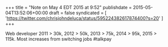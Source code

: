 +++
title = "Note on May 4 EDT 2015 at 9:52"
publishdate = 2015-05-04T13:52:06+00:00
draft = false
syndicated = [ 'https://twitter.com/chrisjohndeluca/status/595224382617874400?s=20' ]
+++

Web developer 2011 &gt; 30k, 2012 &gt; 50k, 2013 &gt; 75k, 2014 &gt; 95k, 2015 &gt; 115k. Most increases from switching jobs #talkpay
